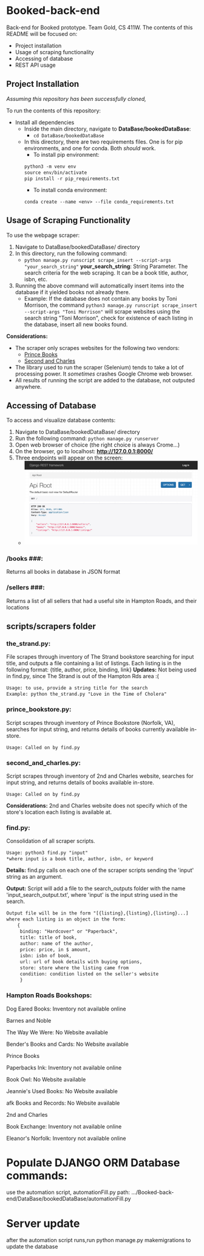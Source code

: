 # Booked-back-end

Back-end for Booked prototype. Team Gold, CS 411W.
The contents of this README will be focused on:

- Project installation
- Usage of scraping functionality
- Accessing of database
- REST API usage

## Project Installation

_Assuming this repository has been successfully cloned,_

To run the contents of this repository:

- Install all dependencies
  - Inside the main directory, navigate to **DataBase/bookedDataBase**:
    - `cd DataBase/bookedDataBase`
  - In this directory, there are two requirements files. One is for pip environments, and one for conda. Both _should_ work.
    - To install pip environment:
    ```
    python3 -m venv env
    source env/bin/activate
    pip install -r pip_requirements.txt
    ```
    - To install conda environment:
    ```
    conda create --name <env> --file conda_requirements.txt
    ```

## Usage of Scraping Functionality

To use the webpage scraper:

1. Navigate to DataBase/bookedDataBase/ directory
2. In this directory, run the following command:
   - `python manage.py runscript scrape_insert --script-args "your_search_string"`
     **your_search_string**: String Parameter. The search criteria for the web scraping. It can be a book title, author, isbn, etc.
3. Running the above command will automatically insert items into the database if it yielded books not already there.
   - Example:
     If the database does not contain any books by Toni Morrison, the command `python3 manage.py runscript scrape_insert --script-args "Toni Morrison"` will scrape websites using the search string "Toni Morrison", check for existence of each listing in the database, insert all new books found.

**Considerations:**

- The scraper only scrapes websites for the following two vendors:
  - [Prince Books](https://www.prince-books.com/)
  - [Second and Charles](https://www.2ndandcharles.com/)
- The library used to run the scraper (Selenium) tends to take a lot of processing power. It _sometimes_ crashes Google Chrome web browser.
- All results of running the script are added to the database, not outputed anywhere.

## Accessing of Database

To access and visualize database contents:

1. Navigate to DataBase/bookedDataBase/ directory
2. Run the following command: `python manage.py runserver`
3. Open web browser of choice (the right choice is always Crome...)
4. On the browser, go to localhost: **http://127.0.0.1:8000/**
5. Three endpoints will appear on the screen:
   - ![Alt text](image.png)

### **/books** ###:

Returns all books in database in JSON format

### **/sellers** ###:

Returns a list of all sellers that had a useful site in Hampton Roads, and their locations

## scripts/scrapers folder

### **the_strand.py**:

File scrapes through inventory of The Strand bookstore searching for input title, and outputs a file containing a list of listings. Each listing is in the following format: {title, author, price, binding, link}
**Updates:** Not being used in find.py, since The Strand is out of the Hampton Rds area :(

    Usage: to use, provide a string title for the search
    Example: python the_strand.py "Love in the Time of Cholera"

### **prince_bookstore.py**:

Script scrapes through inventory of Prince Bookstore (Norfolk, VA), searches for input string, and returns details of books currently available in-store.

    Usage: Called on by find.py

### **second_and_charles.py**:

Script scrapes through inventory of 2nd and Charles website, searches for input string, and returns details of books available in-store.

    Usage: Called on by find.py

**Considerations:** 2nd and Charles website does not specify which of the store's location each listing is available at.

### **find.py**:

Consolidation of all scraper scripts.

    Usage: python3 find.py "input"
    *where input is a book title, author, isbn, or keyword

**Details:** find.py calls on each one of the scraper scripts sending the 'input' string as an argument.

**Output:** Script will add a file to the search_outputs folder with the name 'input_search_output.txt', where 'input' is the input string used in the search.

    Output file will be in the form "[{listing},{listing},{listing}...]
    where each listing is an object in the form:
        {
         binding: "Hardcover" or "Paperback",
         title: title of book,
         author: name of the author,
         price: price, in $ amount,
         isbn: isbn of book,
         url: url of book details with buying options,
         store: store where the listing came from
         condition: condition listed on the seller's website
         }

### Hampton Roads Bookshops:

Dog Eared Books: Inventory not available online

Barnes and Noble

The Way We Were: No Website available

Bender's Books and Cards: No Website available

Prince Books

Paperbacks Ink: Inventory not available online

Book Owl: No Website available

Jeannie's Used Books: No Website available

afk Books and Records: No Website available

2nd and Charles

Book Exchange: Inventory not available online

Eleanor's Norfolk: Inventory not available online

# Populate DJANGO ORM Database commands:

use the automation script, automationFill.py path: .../Booked-back-end/DataBase/bookedDataBase/automationFill.py

# Server update

after the automation script runs,run python manage.py makemigrations to update the database
